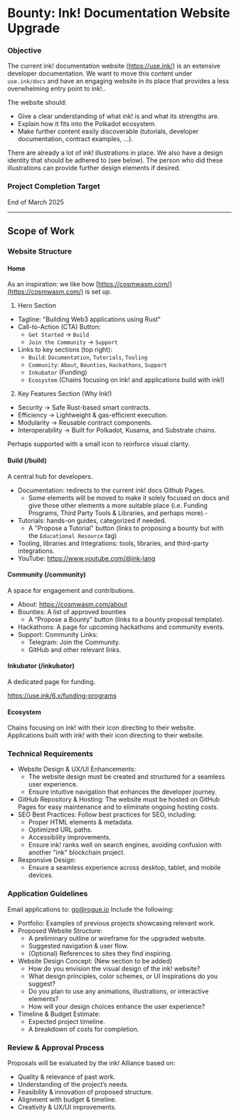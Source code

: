 # Bounty: Ink! Documentation Website Upgrade

### Objective

The current ink! documentation website (https://use.ink/) is an extensive developer documentation. We want to move this content under `use.ink/docs` and have an engaging website in its place that provides a less overwhelming entry point to ink!.. 

The website should:
- Give a clear understanding of what ink! is and what its strengths are.
- Explain how it fits into the Polkadot ecosystem.
- Make further content easily discoverable (tutorials, developer documentation, contract examples, …).

There are already a lot of ink! illustrations in place. We also have a design identity that should be adhered to (see below). The person who did these illustrations can provide further design elements if desired.

### Project Completion Target
End of March 2025

---

## Scope of Work

### Website Structure

#### Home 
As an inspiration: we like how [https://cosmwasm.com/](https://cosmwasm.com/) is set up.
1. Hero Section
- Tagline: "Building Web3 applications using Rust"
- Call-to-Action (CTA) Button: 
  - `Get Started` → `Build`
  - `Join the Community` -> `Support`
- Links to key sections (top right):
    - `Build`: `Documentation`, `Tutorials`, `Tooling`
    - `Community`: `About`, `Bounties`, `Hackathons`, `Support`
    - `Inkubator` (Funding)
    - `Ecosystem` (Chains focusing on ink! and applications build with ink!)

2. Key Features Section (Why Ink!)
  - Security → Safe Rust-based smart contracts. 
  - Efficiency → Lightweight & gas-efficient execution. 
  - Modularity → Reusable contract components. 
  - Interoperability → Built for Polkadot, Kusama, and Substrate chains.

Perhaps supported with a small icon to reinforce visual clarity.

#### Build (/build)

A central hub for developers.

- Documentation: redirects to the current ink! docs Github Pages.
  - Some elements will be moved to make it solely focused on docs and give those other elements a more suitable place (i.e. Funding Programs, Third Party Tools & Libraries, and perhaps more).-
- Tutorials: hands-on guides, categorized if needed.
  - A "Propose a Tutorial" button (links to proposing a bounty but with the `Educational Resource` tag)
- Tooling, libraries and Integrations: tools, libraries, and third-party integrations.
- YouTube: https://www.youtube.com/@ink-lang

#### Community (/community)

A space for engagement and contributions.

- About: https://cosmwasm.com/about
- Bounties: A list of approved bounties 
  - A “Propose a Bounty” button (links to a bounty proposal template).
- Hackathons: A page for upcoming hackathons and community events.
- Support: Community Links:
  - Telegram: Join the Community.
  - GitHub and other relevant links.
 
#### Inkubator (/inkubator)

A dedicated page for funding.

https://use.ink/6.x/funding-programs

#### Ecosystem

Chains focusing on ink! with their icon directing to their website.
Applications built with ink! with their icon directing to their website.

### Technical Requirements
- Website Design & UX/UI Enhancements:
  - The website design must be created and structured for a seamless user experience.
  - Ensure intuitive navigation that enhances the developer journey.
- GitHub Repository & Hosting: The website must be hosted on GitHub Pages for easy maintenance and to eliminate ongoing hosting costs.
- SEO Best Practices: Follow best practices for SEO, including:
  - Proper HTML elements & metadata.
  - Optimized URL paths.
  - Accessibility improvements.
  - Ensure ink! ranks well on search engines, avoiding confusion with another "ink" blockchain project.
- Responsive Design:
  - Ensure a seamless experience across desktop, tablet, and mobile devices.
  
### Application Guidelines
Email applications to: go@rogue.io
Include the following:
- Portfolio: Examples of previous projects showcasing relevant work.
- Proposed Website Structure:
  - A preliminary outline or wireframe for the upgraded website.
  - Suggested navigation & user flow.
  - (Optional) References to sites they find inspiring.
- Website Design Concept: (New section to be added)
  - How do you envision the visual design of the ink! website?
  - What design principles, color schemes, or UI inspirations do you suggest?
  - Do you plan to use any animations, illustrations, or interactive elements?
  - How will your design choices enhance the user experience?
- Timeline & Budget Estimate:
  - Expected project timeline.
  - A breakdown of costs for completion.

### Review & Approval Process
Proposals will be evaluated by the ink! Alliance based on:
- Quality & relevance of past work.
- Understanding of the project’s needs.
- Feasibility & innovation of proposed structure.
- Alignment with budget & timeline.
- Creativity & UX/UI improvements.